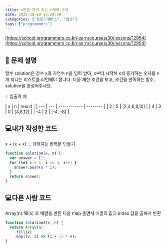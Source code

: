 ```yaml
---
title: x만큼 간격 있는 n개의 숫자
date: 2022-10-19 18:24:00
categories: ["프로그래머스", "입문"]
tags: ["programmers"]
---
```


[https://school.programmers.co.kr/learn/courses/30/lessons/12954](https://school.programmers.co.kr/learn/courses/30/lessons/12954)

## 📔 문제 설명

함수 solution은 정수 x와 자연수 n을 입력 받아, x부터 시작해 x씩 증가하는 숫자를 n개 지니는 리스트를 리턴해야 합니다. 다음 제한 조건을 보고, 조건을 만족하는 함수, solution을 완성해주세요.

💡 입출력 예

| x   | n   | result       |
| --- | --- | ------------ | -------- |
| 2   | 5   | [2,4,6,8,10] |
| 4   | 3   | 0            | [4,8,12] |
| -4  | 2   | [-4, -8]     |

## 💻내가 작성한 코드

x + (x + x) ... 더해지는 반복문 만들기

```js
function solution(x, n) {
  var answer = [];
  for (let i = 1; i <= n; i++) {
    answer.push(x * i);
  }
  return answer;
}
```

## 💻다른 사람 코드

Array(n).fill(x) 로 배열을 만든 다음 map 돌면서 배열의 값과 index 값을 곱해서 반환

```js
function solution2(x, n) {
  return Array(n)
    .fill(x)
    .map((v, i) => (i + 1) * v);
}
```
